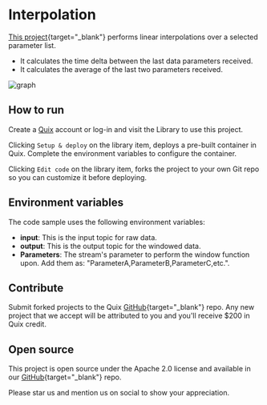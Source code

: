 # Interpolation

[This project](https://github.com/quixio/quix-library/tree/main/python/transformations/Interpolation){target="_blank"} performs linear interpolations over a selected parameter list. 
- It calculates the time delta between the last data parameters received. 
- It calculates the average of the last two parameters received.

![graph](Interpolation.png?raw=true)

## How to run

Create a [Quix](https://portal.platform.quix.ai/self-sign-up?xlink=github) account or log-in and visit the Library to use this project.

Clicking `Setup & deploy` on the library item, deploys a pre-built container in Quix. Complete the environment variables to configure the container.

Clicking `Edit code` on the library item, forks the project to your own Git repo so you can customize it before deploying.

## Environment variables

The code sample uses the following environment variables:

- **input**: This is the input topic for raw data.
- **output**: This is the output topic for the windowed data.
- **Parameters**: The stream's parameter to perform the window function upon. Add them as: "ParameterA,ParameterB,ParameterC,etc.".

## Contribute

Submit forked projects to the Quix [GitHub](https://github.com/quixio/quix-library){target="_blank"} repo. Any new project that we accept will be attributed to you and you'll receive $200 in Quix credit.

## Open source

This project is open source under the Apache 2.0 license and available in our [GitHub](https://github.com/quixio/quix-library){target="_blank"} repo.

Please star us and mention us on social to show your appreciation.

